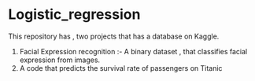 # Logistic_regression
This repository has , two projects that has a database on Kaggle.

1. Facial Expression recognition :- A binary dataset , that classifies facial expression from images. 
2. A code that predicts the survival rate of passengers on Titanic
